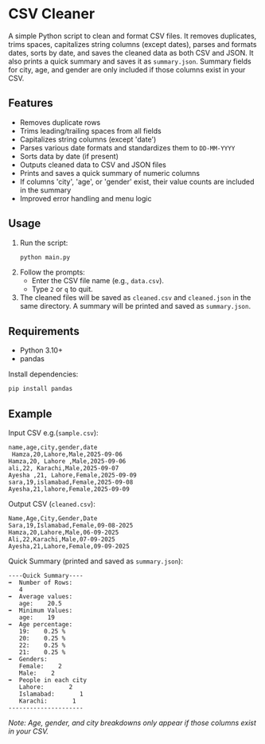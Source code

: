 # CSV Cleaner

A simple Python script to clean and format CSV files. It removes duplicates, trims spaces, capitalizes string columns (except dates), parses and formats dates, sorts by date, and saves the cleaned data as both CSV and JSON. It also prints a quick summary and saves it as `summary.json`. Summary fields for city, age, and gender are only included if those columns exist in your CSV.


## Features
- Removes duplicate rows
- Trims leading/trailing spaces from all fields
- Capitalizes string columns (except 'date')
- Parses various date formats and standardizes them to `DD-MM-YYYY`
- Sorts data by date (if present)
- Outputs cleaned data to CSV and JSON files
- Prints and saves a quick summary of numeric columns
- If columns 'city', 'age', or 'gender' exist, their value counts are included in the summary
- Improved error handling and menu logic

## Usage
1. Run the script:
    ```bash
    python main.py
    ```
2. Follow the prompts:
    - Enter the CSV file name (e.g., `data.csv`).
    - Type `2` or `q` to quit.
3. The cleaned files will be saved as `cleaned.csv` and `cleaned.json` in the same directory. A summary will be printed and saved as `summary.json`.

## Requirements
- Python 3.10+
- pandas

Install dependencies:
```bash
pip install pandas
```

## Example
Input CSV e.g.(`sample.csv`):
```
name,age,city,gender,date
 Hamza,20,Lahore,Male,2025-09-06
Hamza,20, Lahore ,Male,2025-09-06
ali,22, Karachi,Male,2025-09-07
Ayesha ,21, Lahore,Female,2025-09-09
sara,19,islamabad,Female,2025-09-08
Ayesha,21,lahore,Female,2025-09-09
```

Output CSV (`cleaned.csv`):
```
Name,Age,City,Gender,Date
Sara,19,Islamabad,Female,09-08-2025
Hamza,20,Lahore,Male,06-09-2025
Ali,22,Karachi,Male,07-09-2025
Ayesha,21,Lahore,Female,09-09-2025
```

Quick Summary (printed and saved as `summary.json`):
```
----Quick Summary----
➡  Number of Rows:
   4
➡  Average values:
   age:    20.5
➡  Minimum Values:
   age:    19
➡  Age percentage:
   19:    0.25 %
   20:    0.25 %
   22:    0.25 %
   21:    0.25 %
➡  Genders:
   Female:    2
   Male:    2
➡  People in each city
   Lahore:       2
   Islamabad:       1
   Karachi:       1
---------------------
```
*Note: Age, gender, and city breakdowns only appear if those columns exist in your CSV.*